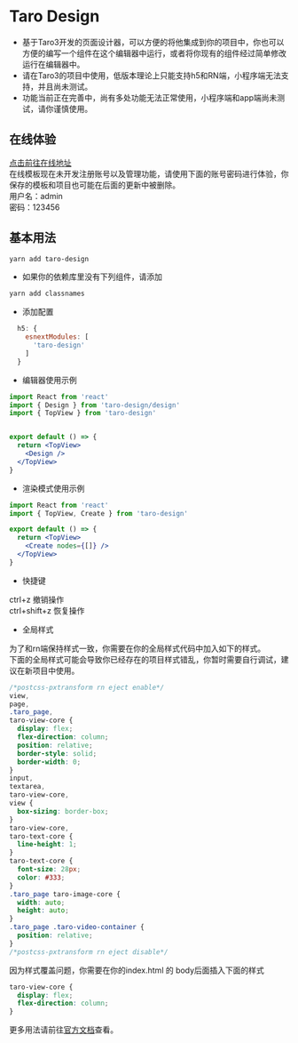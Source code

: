 # Taro Design

- 基于Taro3开发的页面设计器，可以方便的将他集成到你的项目中，你也可以方便的编写一个组件在这个编辑器中运行，或者将你现有的组件经过简单修改运行在编辑器中。
- 请在Taro3的项目中使用，低版本理论上只能支持h5和RN端，小程序端无法支持，并且尚未测试。
- 功能当前正在完善中，尚有多处功能无法正常使用，小程序端和app端尚未测试，请你谨慎使用。
  
## 在线体验

[点击前往在线地址](http://edit.t.platelet.xyz/)  
在线模板现在未开发注册账号以及管理功能，请使用下面的账号密码进行体验，你保存的模板和项目也可能在后面的更新中被删除。  
用户名：admin  
密码：123456

## 基本用法

```bash
yarn add taro-design
```

- 如果你的依赖库里没有下列组件，请添加

```bash
yarn add classnames
```

- 添加配置

```javascript
  h5: {
    esnextModules: [
      'taro-design'
    ]
  }
```

- 编辑器使用示例

```jsx
import React from 'react'
import { Design } from 'taro-design/design'
import { TopView } from 'taro-design'


export default () => {
  return <TopView>
    <Design />
  </TopView>
}
  ```

- 渲染模式使用示例

```jsx
import React from 'react'
import { TopView, Create } from 'taro-design'

export default () => {
  return <TopView>
    <Create nodes={[]} />
  </TopView>
}
```

- 快捷键

ctrl+z 撤销操作  
ctrl+shift+z 恢复操作

- 全局样式

为了和rn端保持样式一致，你需要在你的全局样式代码中加入如下的样式。  
下面的全局样式可能会导致你已经存在的项目样式错乱，你暂时需要自行调试，建议在新项目中使用。

```css
/*postcss-pxtransform rn eject enable*/
view,
page,
.taro_page,
taro-view-core {
  display: flex;
  flex-direction: column;
  position: relative;
  border-style: solid;
  border-width: 0;
}
input,
textarea,
taro-view-core,
view {
  box-sizing: border-box;
}
taro-view-core,
taro-text-core {
  line-height: 1;
}
taro-text-core {
  font-size: 28px;
  color: #333;
}
.taro_page taro-image-core {
  width: auto;
  height: auto;
}
.taro_page .taro-video-container {
  position: relative;
}
/*postcss-pxtransform rn eject disable*/
```

因为样式覆盖问题，你需要在你的index.html 的 body后面插入下面的样式

```css
taro-view-core {
  display: flex;
  flex-direction: column;
}
```

更多用法请前往[官方文档](doc/index.md)查看。
